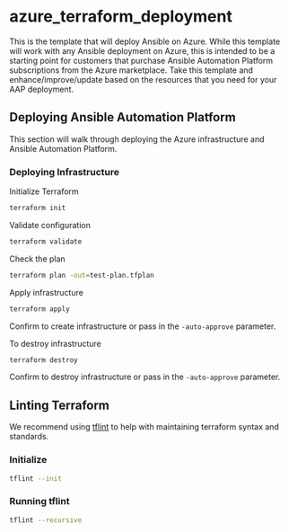 # azure_terraform_deployment

This is the template that will deploy Ansible on Azure. While this template will work with any Ansible deployment on Azure, this is intended to be a starting point for customers that purchase Ansible Automation Platform subscriptions from the Azure marketplace. Take this template and enhance/improve/update based on the resources that you need for your AAP deployment.

## Deploying Ansible Automation Platform

This section will walk through deploying the Azure infrastructure and Ansible Automation Platform.

### Deploying Infrastructure

Initialize Terraform

```bash
terraform init
```

Validate configuration
```bash
terraform validate
```

Check the plan

```bash
terraform plan -out=test-plan.tfplan
```

Apply infrastructure

```bash
terraform apply
```
Confirm to create infrastructure or pass in the `-auto-approve` parameter.


To destroy infrastructure

```bash
terraform destroy
```
Confirm to destroy infrastructure or pass in the `-auto-approve` parameter.

## Linting Terraform

We recommend using [tflint](https://github.com/terraform-linters/tflint) to help with maintaining  terraform syntax and standards.

### Initialize
```bash
tflint --init
```
### Running tflint
```bash
tflint --recursive
```
